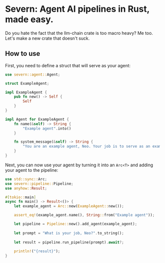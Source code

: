 # Severn: Agent AI pipelines in Rust, made easy.
Do you hate the fact that the llm-chain crate is too macro heavy? Me too. Let's make a new crate that doesn't suck.

## How to use
First, you need to define a struct that will serve as your agent:

``` rust
use severn::agent::Agent;

struct ExampleAgent;

impl ExampleAgent {
    pub fn new() -> Self {
        Self
    }
}

impl Agent for ExampleAgent {
    fn name(&self) -> String {
        "Example agent".into()
    }

    fn system_message(&self) -> String {
        "You are an example agent, Neo. Your job is to serve as an example for all the other agents.".to_string()
    }
}
```

Next, you can now use your agent by turning it into an `Arc<T>` and adding your agent to the pipeline:

``` rust
use std::sync::Arc;
use severn::pipeline::Pipeline;
use anyhow::Result;

#[tokio::main]
async fn main() -> Result<()> {
    let example_agent = Arc::new(ExampleAgent::new());

    assert_eq!(example_agent.name(), String::from("Example agent"));

    let pipeline = Pipeline::new().add_agent(example_agent);
    
    let prompt = "What is your job, Neo?".to_string();
    
    let result = pipeline.run_pipeline(prompt).await?;
    
    println!("{result}");
}
```
